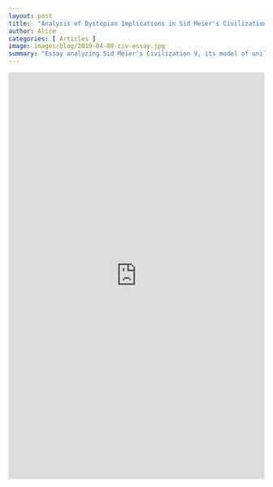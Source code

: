 ```yaml
---
layout: post
title:  "Analysis of Dystopian Implications in Sid Meier's Civilization V"
author: Alice
categories: [ Articles ]
image: images/blog/2019-04-08-civ-essay.jpg
summary: "Essay analyzing Sid Meier's Civilization V, its model of unilinear and imperialistic progress, and dystopian implications. "
---
```


<embed src="https://drive.google.com/file/d/1XyhYa4hu-mwrWmBza9IBuHZnS6_LhD0v/preview" width="100%" height ="800"/>